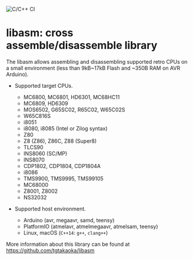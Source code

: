 ![C/C++ CI](https://github.com/tgtakaoka/libasm/workflows/C/C++%20CI/badge.svg)

# libasm: cross assemble/disassemble library

The libasm allows assembling and disassembling supported retro CPUs on
a small environment (less than 9kB~17kB Flash and ~350B RAM on AVR
Arduino).

- Supported target CPUs.
  - MC6800, MC6801, HD6301, MC68HC11
  - MC6809, HD6309
  - MOS6502, G65SC02, R65C02, W65C02S
  - W65C816S
  - i8051
  - i8080, i8085 (Intel or Zilog syntax)
  - Z80
  - Z8 (Z86), Z86C, Z88 (Super8)
  - TLCS90
  - INS8060 (SC/MP)
  - INS8070
  - CDP1802, CDP1804, CDP1804A
  - i8086
  - TMS9900, TMS9995, TMS99105
  - MC68000
  - Z8001, Z8002
  - NS32032

- Supported host environment.
  - Arduino (avr, megaavr, samd, teensy)
  - PlatformIO (atmelavr, atmelmegaavr, atmelsam, teensy)
  - Linux, macOS (`C++14`: `g++`, `clang++`)

More information about this library can be found at
https://github.com/tgtakaoka/libasm
